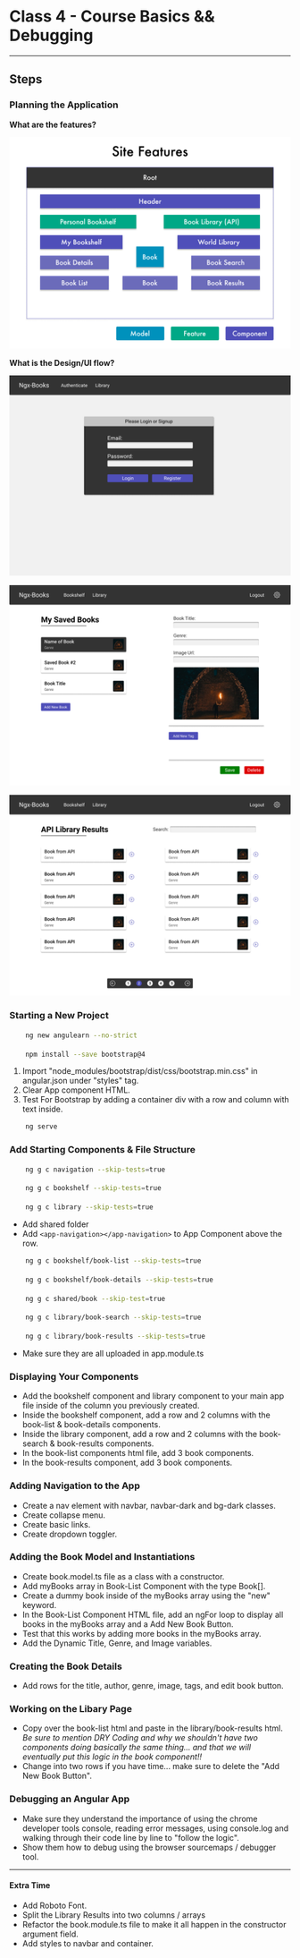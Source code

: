 # Class 4 - Course Basics && Debugging

---

## Steps

### Planning the Application

**What are the features?**

![Site Features](./SiteFeatures.png)

**What is the Design/UI flow?**

![AuthDesign](./AuthDesign.png)

![BookshelfDesign](./BookshelfDesign.png)

![LibraryDesign](./LibraryDesign.png)

### Starting a New Project

```zsh
    ng new angulearn --no-strict

    npm install --save bootstrap@4
```

1. Import "node_modules/bootstrap/dist/css/bootstrap.min.css" in angular.json under "styles" tag.
2. Clear App component HTML.
3. Test For Bootstrap by adding a container div with a row and column with text inside.

```zsh
    ng serve
```

### Add Starting Components & File Structure

```zsh
    ng g c navigation --skip-tests=true

    ng g c bookshelf --skip-tests=true

    ng g c library --skip-tests=true
```

- Add shared folder
- Add `<app-navigation></app-navigation>` to App Component above the row.

```zsh
    ng g c bookshelf/book-list --skip-tests=true

    ng g c bookshelf/book-details --skip-tests=true

    ng g c shared/book --skip-test=true

    ng g c library/book-search --skip-tests=true

    ng g c library/book-results --skip-tests=true
```

- Make sure they are all uploaded in app.module.ts

### Displaying Your Components

- Add the bookshelf component and library component to your main app file inside of the column you previously created.
- Inside the bookshelf component, add a row and 2 columns with the book-list & book-details components.
- Inside the library component, add a row and 2 columns with the book-search & book-results components.
- In the book-list components html file, add 3 book components.
- In the book-results component, add 3 book components.

### Adding Navigation to the App

- Create a nav element with navbar, navbar-dark and bg-dark classes.
- Create collapse menu.
- Create basic links.
- Create dropdown toggler.

### Adding the Book Model and Instantiations

- Create book.model.ts file as a class with a constructor.
- Add myBooks array in Book-List Component with the type Book[].
- Create a dummy book inside of the myBooks array using the "new" keyword.
- In the Book-List Component HTML file, add an ngFor loop to display all books in the myBooks array and a Add New Book Button.
- Test that this works by adding more books in the myBooks array.
- Add the Dynamic Title, Genre, and Image variables.

### Creating the Book Details

- Add rows for the title, author, genre, image, tags, and edit book button.

### Working on the Libary Page

- Copy over the book-list html and paste in the library/book-results html. _Be sure to mention DRY Coding and why we shouldn't have two components doing basically the same thing... and that we will eventually put this logic in the book component!!_
- Change into two rows if you have time... make sure to delete the "Add New Book Button".

### Debugging an Angular App

- Make sure they understand the importance of using the chrome developer tools console, reading error messages, using console.log and walking through their code line by line to "follow the logic".
- Show them how to debug using the browser sourcemaps / debugger tool.

---

#### Extra Time

- Add Roboto Font.
- Split the Library Results into two columns / arrays
- Refactor the book.module.ts file to make it all happen in the constructor argument field.
- Add styles to navbar and container.
